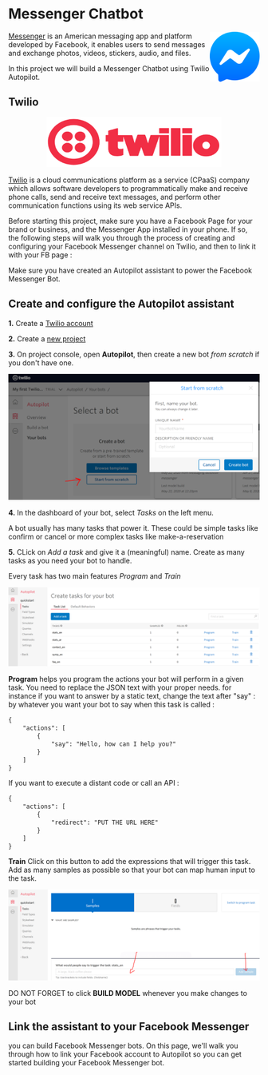# Messenger Chatbot

<p>
<img src="./images/messenger.png" alt="messenger" width="100" height="100" align="right">
  
[Messenger](https://www.messenger.com) is an American messaging app and platform developed by Facebook, it enables users to send messages and exchange photos, videos, stickers, audio, and files. 

In this project we will build a Messenger Chatbot using Twilio Autopilot.
</p>


## Twilio

<p align="center">
<img src="./images/twilio.png" alt="twilio" width="350" height="100">
</p>

[Twilio](https://www.twilio.com) is a cloud communications platform as a service (CPaaS) company which allows software developers to programmatically make and receive phone calls, send and receive text messages, and perform other communication functions using its web service APIs.

Before starting this project, make sure you have a Facebook Page for your brand or business, and the Messenger App installed in your phone. If so, the following steps will walk you through the process of creating and configuring your Facebook Messenger channel on Twilio, and then to link it with your FB page :

Make sure you have created an Autopilot assistant to power the Facebook Messenger Bot.

## Create and configure the Autopilot assistant

**1.** Create a [Twilio account](https://www.twilio.com/try-twilio)

**2.** Create a [new project](https://www.twilio.com/console/projects/create)
      
**3.** On project console, open **Autopilot**, then create a new bot _from scratch_ if you don't have one.

<img src="./images/createbot.PNG" alt="create bot">

**4.** In the dashboard of your bot, select _Tasks_ on the left menu. 

A bot usually has many tasks that power it. These could be simple tasks like confirm or cancel or more complex tasks like make-a-reservation

**5.** CLick on _Add a task_ and give it a (meaningful) name. Create as many tasks as you need your bot to handle.

Every task has two main features _Program_ and _Train_

<img src="./images/tasks.PNG" alt="tasks">

**Program** helps you program the actions your bot will perform in a given task. You need to replace the JSON text with your proper needs. for instance if you want to answer by a static text, change the text after "say" : by whatever you want your bot to say when this task is called :

```
{
    "actions": [
        {
            "say": "Hello, how can I help you?"
        }
    ]
}
```

If you want to execute a distant code or call an API :

```
{
	"actions": [
		{
			"redirect": "PUT THE URL HERE"
		}
	]
}
```

**Train** Click on this button to add the expressions that will trigger this task. Add as many samples as possible so that your bot can map human input to the task.

<img src="./images/train.PNG" alt="tasks">

DO NOT FORGET to click **BUILD MODEL** whenever you make changes to your bot

## Link the assistant to your Facebook Messenger 

you can build Facebook Messenger bots. On this page, we'll walk you through how to link your Facebook account to Autopilot so you can get started building your Facebook Messenger bot.
